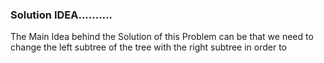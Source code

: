 ### Solution IDEA..........
The Main Idea behind the Solution of this Problem can be that we need to change the left subtree of the tree with the right subtree in order to 
